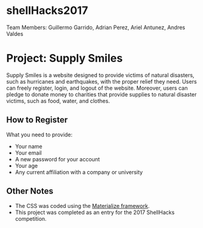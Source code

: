 # shellHacks2017

Team Members: Guillermo Garrido, Adrian Perez, Ariel Antunez, Andres Valdes 

# Project: Supply Smiles

Supply Smiles is a website designed to provide victims of natural disasters, such as hurricanes and earthquakes, with the proper relief they need. Users can freely register, login, and logout of the website. Moreover, users can pledge to donate money to charities that provide supplies to natural disaster victims, such as food, water, and clothes. 

## How to Register

What you need to provide:
* Your name
* Your email
* A new password for your account
* Your age
* Any current affiliation with a company or university

## Other Notes

* The CSS was coded using the [Materialize framework](http://materializecss.com/about.html).
* This project was completed as an entry for the 2017 ShellHacks competition.
